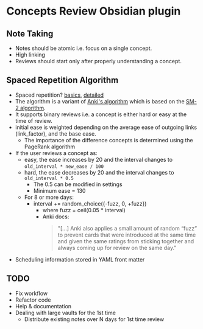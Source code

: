 # Concepts Review Obsidian plugin

## Note Taking

- Notes should be atomic i.e. focus on a single concept.
- High linking
- Reviews should start only after properly understanding a concept.

## Spaced Repetition Algorithm

- Spaced repetition? [basics](https://ncase.me/remember/), [detailed](https://www.gwern.net/Spaced-repetition)
- The algorithm is a variant of [Anki's algorithm](https://faqs.ankiweb.net/what-spaced-repetition-algorithm.html) which is based on the [SM-2 algorithm](https://www.supermemo.com/en/archives1990-2015/english/ol/sm2).
- It supports binary reviews i.e. a concept is either hard or easy at the time of review.
- initial ease is weighted depending on the average ease of outgoing links (link_factor), and the base ease.
  - The importance of the difference concepts is determined using the PageRank algorithm
- If the user reviews a concept as:
  - easy, the ease increases by 20 and the interval changes to `old_interval * new_ease / 100`
  - hard, the ease decreases by 20 and the interval changes to `old_interval * 0.5`
    - The 0.5 can be modified in settings
    - Minimum ease = 130
  - For 8 or more days:
      - interval += random_choice({-fuzz, 0, +fuzz})
          - where fuzz = ceil(0.05 * interval)
          - Anki docs:
            > "[...] Anki also applies a small amount of random “fuzz” to prevent cards that were introduced at the same time and given the same ratings from sticking together and always coming up for review on the same day."
- Scheduling information stored in YAML front matter

## TODO

- Fix workflow
- Refactor code
- Help & documentation
- Dealing with large vaults for the 1st time
  - Distribute existing notes over N days for 1st time review